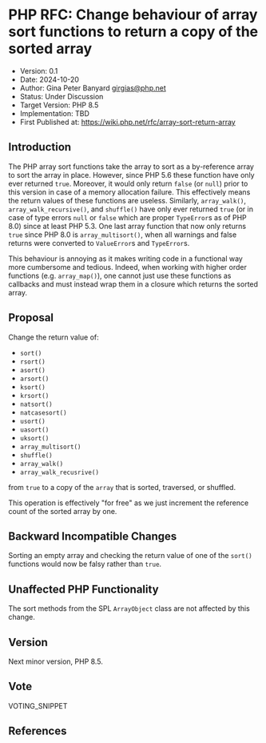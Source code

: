 # PHP RFC: Change behaviour of array sort functions to return a copy of the sorted array

- Version: 0.1
- Date: 2024-10-20
- Author: Gina Peter Banyard <girgias@php.net>
- Status: Under Discussion
- Target Version: PHP 8.5
- Implementation: TBD
- First Published at: https://wiki.php.net/rfc/array-sort-return-array

## Introduction

The PHP array sort functions take the array to sort as a by-reference array to sort the array in place.
However, since PHP 5.6 these function have only ever returned `true`.
Moreover, it would only return `false` (or `null`) prior to this version in case of a memory allocation failure.
This effectively means the return values of these functions are useless.
Similarly, `array_walk()`, `array_walk_recursive()`, and `shuffle()` have only ever returned `true`
(or in case of type errors `null` or `false` which are proper `TypeError`s as of PHP 8.0) since at least PHP 5.3.
One last array function that now only returns `true` since PHP 8.0 is `array_multisort()`,
when all warnings and false returns were converted to `ValueError`s and `TypeError`s.

This behaviour is annoying as it makes writing code in a functional way more cumbersome and tedious.
Indeed, when working with higher order functions (e.g. `array_map()`),
one cannot just use these functions as callbacks
and must instead wrap them in a closure which returns the sorted array.

## Proposal

Change the return value of:

- `sort()`
- `rsort()`
- `asort()`
- `arsort()`
- `ksort()`
- `krsort()`
- `natsort()`
- `natcasesort()`
- `usort()`
- `uasort()`
- `uksort()`
- `array_multisort()`
- `shuffle()`
- `array_walk()`
- `array_walk_recusrive()`

from `true` to a copy of the `array` that is sorted, traversed, or shuffled.

This operation is effectively "for free" as we just increment the reference count of the sorted array by one.

## Backward Incompatible Changes

Sorting an empty array and checking the return value of one of the `sort()` functions
would now be falsy rather than `true`.

## Unaffected PHP Functionality

The sort methods from the SPL `ArrayObject` class are not affected by this change.

## Version

Next minor version, PHP 8.5.

## Vote

VOTING_SNIPPET

## References
